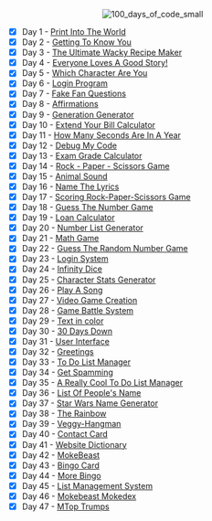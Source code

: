 <div align="center"> 
  
  ![100_days_of_code_small](https://github.com/user-attachments/assets/f11fb7a0-0104-4b72-a35c-917dd4d169b7)


</div>

- [x] Day 1 - [Print Into The World](Day%201%20-%20Print%20Into%20The%20World/project_1.py)
- [x] Day 2 - [Getting To Know You](Day%202%20-%20Getting%20To%20Know%20You/project_2.py)
- [x] Day 3 - [The Ultimate Wacky Recipe Maker](Day%203%20-%20The%20Ultimate%20Wacky%20Recipe%20Maker/project_3.py)
- [x] Day 4 - [Everyone Loves A Good Story!](Day%204%20-%20Everyone%20Loves%20A%20Good%20Story!/project_4.py)
- [x] Day 5 - [Which Character Are You](Day%205%20-%20Which%20Character%20Are%20You/project_5.py)
- [x] Day 6 - [Login Program](Day%206%20-%20Login%20Program/project_6.py)
- [x] Day 7 - [Fake Fan Questions](Day%207%20-%20Fake%20Fan%20Questions/project_7.py)
- [x] Day 8 - [Affirmations](Day%208%20-%20Affirmations/project_8.py)
- [x] Day 9 - [Generation Generator](Day%209%20-%20Generation%20Generator/project_9.py)
- [x] Day 10 - [Extend Your Bill Calculator](Day%2010%20-%20Extend%20Your%20Bill%20Calculator/project_10.py)
- [x] Day 11 - [How Many Seconds Are In A Year](Day%2011%20-%20How%20Many%20Seconds%20Are%20In%20A%20Year/project_11.py)
- [x] Day 12 - [Debug My Code](Day%2012%20-%20Debug%20My%20Code/project_12.py)
- [x] Day 13 - [Exam Grade Calculator](Day%2013%20-%20Exam%20Grade%20Calculator/project_13.py)
- [x] Day 14 - [Rock - Paper - Scissors Game](Day%2014%20-%20Rock%20-%20Paper%20-%20Scissors%20Game/project_14.py)
- [x] Day 15 - [Animal Sound](Day%2015%20-%20Animal%20Sound/project_15.py)
- [x] Day 16 - [Name The Lyrics](Day%2016%20-%20Name%20The%20Lyrics/project_16.py)
- [x] Day 17 - [Scoring Rock-Paper-Scissors Game](Day%2017%20-%20Scoring%20Rock-Paper-Scissors%20Game/project_17.py)
- [x] Day 18 - [Guess The Number Game](Day%2018%20-%20Guess%20The%20Number%20Game/project_18.py)
- [x] Day 19 - [Loan Calculator](Day%2019%20-%20Loan%20Calculator/project_19.py)
- [x] Day 20 - [Number List Generator](Day%2020%20-%20Number%20List%20Generator/project_20.py)
- [x] Day 21 - [Math Game](Day%2021%20-%20Math%20Game/project_21.py)
- [x] Day 22 - [Guess The Random Number Game](Day%2022%20-%20Guess%20The%20Random%20Number%20Game/project_22.py)
- [x] Day 23 - [Login System](Day%2023%20-%20Login%20System/project_23.py)
- [x] Day 24 - [Infinity Dice](Day%2024%20-%20Infinity%20Dice/project_24.py)
- [x] Day 25 - [Character Stats Generator](Day%2025%20-%20Character%20Stats%20Generator/project_25.py)
- [x] Day 26 - [Play A Song](Day%2026%20-%20Play%20A%20Song/project_26.py)
- [x] Day 27 - [Video Game Creation](Day%2027%20-%20Video%20Game%20Creation/project_27.py)
- [x] Day 28 - [Game Battle System](Day%2028%20-%20Game%20Battle%20System/project_28.py)
- [x] Day 29 - [Text in color](Day%2029%20-%20Text%20in%20color/project_29.py)
- [x] Day 30 - [30 Days Down](Day%2030%20-%2030%20Days%20Down/project_30.py)
- [x] Day 31 - [User Interface](Day%2031%20-%20User%20Interface/project_31.py)
- [x] Day 32 - [Greetings](Day%2032%20-%20Greetings/project_32.py)
- [x] Day 33 - [To Do List Manager](Day%2033%20-%20To%20Do%20List%20Manager/project_33.py)
- [x] Day 34 - [Get Spamming](Day%2034%20-%20Get%20Spamming/project_34.py)
- [x] Day 35 - [A Really Cool To Do List Manager](Day%2035%20-%20A%20Really%20Cool%20To%20Do%20List%20Manager/project_35.py)
- [x] Day 36 - [List Of People's Name](Day%2036%20-%20List%20Of%20People's%20Name/project_36.py)
- [x] Day 37 - [Star Wars Name Generator](Day%2037%20-%20Star%20Wars%20Name%20Generator/project_37.py)
- [x] Day 38 - [The Rainbow](Day%2038%20-%20The%20Rainbow/project_38.py)
- [x] Day 39 - [Veggy-Hangman](Day%2039%20-%20Veggy-Hangman/project_39.py)
- [x] Day 40 - [Contact Card](Day%2040%20-%20Contact%20Card/project_40.py)
- [x] Day 41 - [Website Dictionary](Day%2041%20-%20Website%20Dictionary/project_41.py)
- [x] Day 42 - [MokeBeast](Day%2042%20-%20MokeBeast/project_42.py)
- [x] Day 43 - [Bingo Card](Day%2043%20-%20Bingo%20Card/project_43.py)
- [x] Day 44 - [More Bingo](Day%2044%20-%20More%20Bingo/project_44.py)
- [x] Day 45 - [List Management System](Day%2045%20-%20List%20Management%20System/project_45.py)
- [x] Day 46 - [Mokebeast Mokedex](Day%2046%20-%20%20Mokebeast%20Mokedex/project_46.py)
- [x] Day 47 - [MTop Trumps](Day%2047%20-%20Top%20Trumps/project_47.py)
